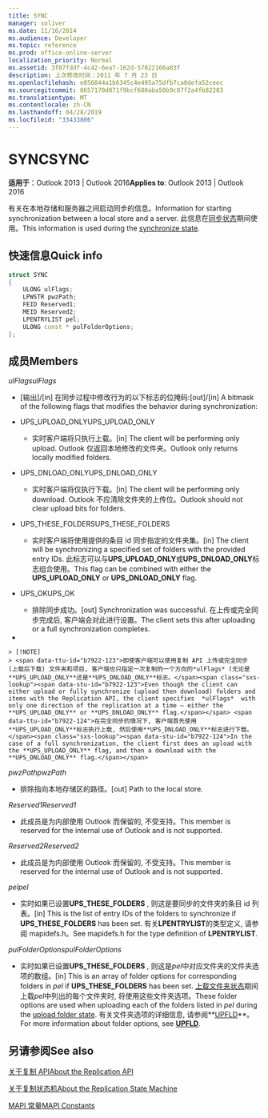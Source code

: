 ```yaml
---
title: SYNC
manager: soliver
ms.date: 11/16/2014
ms.audience: Developer
ms.topic: reference
ms.prod: office-online-server
localization_priority: Normal
ms.assetid: 3f07fddf-4c42-6ea7-162d-57022166a83f
description: 上次修改时间：2011 年 7 月 23 日
ms.openlocfilehash: e856044a1b6345c4e495a75dfb7ca0defa52ceec
ms.sourcegitcommit: 8657170d071f9bcf680aba50b9c07f2a4fb82283
ms.translationtype: MT
ms.contentlocale: zh-CN
ms.lasthandoff: 04/28/2019
ms.locfileid: "33433806"
---
```

# <a name="sync"></a><span data-ttu-id="b7922-103">SYNC</span><span class="sxs-lookup"><span data-stu-id="b7922-103">SYNC</span></span>

  
  
<span data-ttu-id="b7922-104">**适用于**：Outlook 2013 | Outlook 2016</span><span class="sxs-lookup"><span data-stu-id="b7922-104">**Applies to**: Outlook 2013 | Outlook 2016</span></span> 
  
<span data-ttu-id="b7922-105">有关在本地存储和服务器之间启动同步的信息。</span><span class="sxs-lookup"><span data-stu-id="b7922-105">Information for starting synchronization between a local store and a server.</span></span> <span data-ttu-id="b7922-106">此信息在[同步状态](synchronize-state.md)期间使用。</span><span class="sxs-lookup"><span data-stu-id="b7922-106">This information is used during the [synchronize state](synchronize-state.md).</span></span>
  
## <a name="quick-info"></a><span data-ttu-id="b7922-107">快速信息</span><span class="sxs-lookup"><span data-stu-id="b7922-107">Quick info</span></span>

```cpp
struct SYNC 
{ 
    ULONG ulFlags; 
    LPWSTR pwzPath; 
    FEID Reserved1; 
    MEID Reserved2; 
    LPENTRYLIST pel; 
    ULONG const * pulFolderOptions; 
};
```

## <a name="members"></a><span data-ttu-id="b7922-108">成员</span><span class="sxs-lookup"><span data-stu-id="b7922-108">Members</span></span>

 <span data-ttu-id="b7922-109">_ulFlags_</span><span class="sxs-lookup"><span data-stu-id="b7922-109">_ulFlags_</span></span>
  
- <span data-ttu-id="b7922-110">[输出]/[in] 在同步过程中修改行为的以下标志的位掩码:</span><span class="sxs-lookup"><span data-stu-id="b7922-110">[out]/[in] A bitmask of the following flags that modifies the behavior during synchronization:</span></span>
    
- <span data-ttu-id="b7922-111">UPS_UPLOAD_ONLY</span><span class="sxs-lookup"><span data-stu-id="b7922-111">UPS_UPLOAD_ONLY</span></span>
    
  - <span data-ttu-id="b7922-112">实时客户端将只执行上载。</span><span class="sxs-lookup"><span data-stu-id="b7922-112">[in] The client will be performing only upload.</span></span> <span data-ttu-id="b7922-113">Outlook 仅返回本地修改的文件夹。</span><span class="sxs-lookup"><span data-stu-id="b7922-113">Outlook only returns locally modified folders.</span></span>
    
- <span data-ttu-id="b7922-114">UPS_DNLOAD_ONLY</span><span class="sxs-lookup"><span data-stu-id="b7922-114">UPS_DNLOAD_ONLY</span></span>
    
  - <span data-ttu-id="b7922-115">实时客户端将仅执行下载。</span><span class="sxs-lookup"><span data-stu-id="b7922-115">[in] The client will be performing only download.</span></span> <span data-ttu-id="b7922-116">Outlook 不应清除文件夹的上传位。</span><span class="sxs-lookup"><span data-stu-id="b7922-116">Outlook should not clear upload bits for folders.</span></span>
    
- <span data-ttu-id="b7922-117">UPS_THESE_FOLDERS</span><span class="sxs-lookup"><span data-stu-id="b7922-117">UPS_THESE_FOLDERS</span></span>
    
  - <span data-ttu-id="b7922-118">实时客户端将使用提供的条目 id 同步指定的文件夹集。</span><span class="sxs-lookup"><span data-stu-id="b7922-118">[in] The client will be synchronizing a specified set of folders with the provided entry IDs.</span></span> <span data-ttu-id="b7922-119">此标志可以与**UPS_UPLOAD_ONLY**或**UPS_DNLOAD_ONLY**标志组合使用。</span><span class="sxs-lookup"><span data-stu-id="b7922-119">This flag can be combined with either the **UPS_UPLOAD_ONLY** or **UPS_DNLOAD_ONLY** flag.</span></span> 
    
- <span data-ttu-id="b7922-120">UPS_OK</span><span class="sxs-lookup"><span data-stu-id="b7922-120">UPS_OK</span></span>
    
  - <span data-ttu-id="b7922-121">排除同步成功。</span><span class="sxs-lookup"><span data-stu-id="b7922-121">[out] Synchronization was successful.</span></span> <span data-ttu-id="b7922-122">在上传或完全同步完成后, 客户端会对此进行设置。</span><span class="sxs-lookup"><span data-stu-id="b7922-122">The client sets this after uploading or a full synchronization completes.</span></span>
    
- 
    
    > [!NOTE]
    > <span data-ttu-id="b7922-123">即使客户端可以使用复制 API 上传或完全同步 (上载后下载) 文件夹和项目, 客户端也只指定一次复制的一个方向的*ulFlags* (无论是**UPS_UPLOAD_ONLY**还是**UPS_DNLOAD_ONLY**标志。</span><span class="sxs-lookup"><span data-stu-id="b7922-123">Even though the client can either upload or fully synchronize (upload then download) folders and items with the Replication API, the client specifies  *ulFlags*  with only one direction of the replication at a time — either the **UPS_UPLOAD_ONLY** or **UPS_DNLOAD_ONLY** flag.</span></span> <span data-ttu-id="b7922-124">在完全同步的情况下, 客户端首先使用**UPS_UPLOAD_ONLY**标志执行上载, 然后使用**UPS_DNLOAD_ONLY**标志进行下载。</span><span class="sxs-lookup"><span data-stu-id="b7922-124">In the case of a full synchronization, the client first does an upload with the **UPS_UPLOAD_ONLY** flag, and then a download with the **UPS_DNLOAD_ONLY** flag.</span></span> 
  
 <span data-ttu-id="b7922-125">_pwzPath_</span><span class="sxs-lookup"><span data-stu-id="b7922-125">_pwzPath_</span></span>
  
- <span data-ttu-id="b7922-126">排除指向本地存储区的路径。</span><span class="sxs-lookup"><span data-stu-id="b7922-126">[out] Path to the local store.</span></span>
    
 <span data-ttu-id="b7922-127">_Reserved1_</span><span class="sxs-lookup"><span data-stu-id="b7922-127">_Reserved1_</span></span>
  
- <span data-ttu-id="b7922-128">此成员是为内部使用 Outlook 而保留的, 不受支持。</span><span class="sxs-lookup"><span data-stu-id="b7922-128">This member is reserved for the internal use of Outlook and is not supported.</span></span>
    
 <span data-ttu-id="b7922-129">_Reserved2_</span><span class="sxs-lookup"><span data-stu-id="b7922-129">_Reserved2_</span></span>
  
- <span data-ttu-id="b7922-130">此成员是为内部使用 Outlook 而保留的, 不受支持。</span><span class="sxs-lookup"><span data-stu-id="b7922-130">This member is reserved for the internal use of Outlook and is not supported.</span></span>
    
 <span data-ttu-id="b7922-131">*pel*</span><span class="sxs-lookup"><span data-stu-id="b7922-131">*pel*</span></span> 
  
- <span data-ttu-id="b7922-132">实时如果已设置**UPS_THESE_FOLDERS** , 则这是要同步的文件夹的条目 id 列表。</span><span class="sxs-lookup"><span data-stu-id="b7922-132">[in] This is the list of entry IDs of the folders to synchronize if **UPS_THESE_FOLDERS** has been set.</span></span> <span data-ttu-id="b7922-133">有关**LPENTRYLIST**的类型定义, 请参阅 mapidefs.h。</span><span class="sxs-lookup"><span data-stu-id="b7922-133">See mapidefs.h for the type definition of **LPENTRYLIST**.</span></span> 
    
 <span data-ttu-id="b7922-134">_pulFolderOptions_</span><span class="sxs-lookup"><span data-stu-id="b7922-134">_pulFolderOptions_</span></span>
  
- <span data-ttu-id="b7922-135">实时如果已设置**UPS_THESE_FOLDERS** , 则这是*pel*中对应文件夹的文件夹选项的数组。</span><span class="sxs-lookup"><span data-stu-id="b7922-135">[in] This is an array of folder options for corresponding folders in  *pel*  if **UPS_THESE_FOLDERS** has been set.</span></span> <span data-ttu-id="b7922-136">[上载文件夹状态](upload-folder-state.md)期间上载*pel*中列出的每个文件夹时, 将使用这些文件夹选项。</span><span class="sxs-lookup"><span data-stu-id="b7922-136">These folder options are used when uploading each of the folders listed in  *pel*  during the [upload folder state](upload-folder-state.md).</span></span> <span data-ttu-id="b7922-137">有关文件夹选项的详细信息, 请参阅**[UPFLD](upfld.md)**。</span><span class="sxs-lookup"><span data-stu-id="b7922-137">For more information about folder options, see **[UPFLD](upfld.md)**.</span></span> 
    
## <a name="see-also"></a><span data-ttu-id="b7922-138">另请参阅</span><span class="sxs-lookup"><span data-stu-id="b7922-138">See also</span></span>



[<span data-ttu-id="b7922-139">关于复制 API</span><span class="sxs-lookup"><span data-stu-id="b7922-139">About the Replication API</span></span>](about-the-replication-api.md)
  
[<span data-ttu-id="b7922-140">关于复制状态机</span><span class="sxs-lookup"><span data-stu-id="b7922-140">About the Replication State Machine</span></span>](about-the-replication-state-machine.md)
  
[<span data-ttu-id="b7922-141">MAPI 常量</span><span class="sxs-lookup"><span data-stu-id="b7922-141">MAPI Constants</span></span>](mapi-constants.md)

